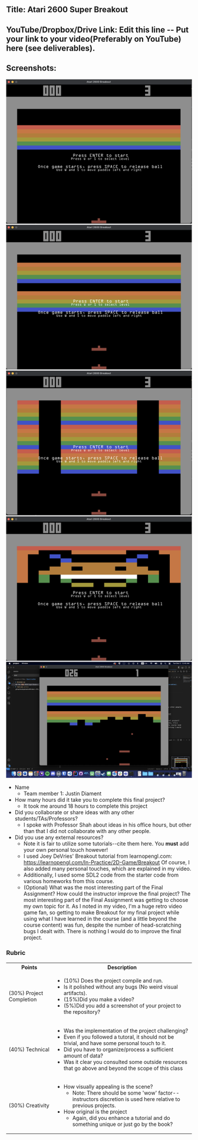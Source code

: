 ## Title: Atari 2600 Super Breakout

## YouTube/Dropbox/Drive Link: Edit this line -- Put your link to your video(Preferably on YouTube) here (see deliverables).

## Screenshots:
![Level1](screenshots/level1.png)
![Level2](screenshots/level2.png)
![Level3](screenshots/level3.png)
![Level4](screenshots/level4.png)
![In Action](screenshots/inaction.png)


* Name
  * Team member 1: Justin Diament
* How many hours did it take you to complete this final project? 
  * It took me around 18 hours to complete this project
* Did you collaborate or share ideas with any other students/TAs/Professors?
  * I spoke with Professor Shah about ideas in his office hours, but other than that I did not collaborate with any other people.
* Did you use any external resources? 
  * Note it is fair to utilize some tutorials--cite them here. You **must** add your own personal touch however!
  * I used Joey DeVries' Breakout tutorial from learnopengl.com: https://learnopengl.com/In-Practice/2D-Game/Breakout 
  Of course, I also added many personal touches, which are explained in my video. 
  * Additionally, I used some SDL2 code from the starter code from various homeworks from this course.
  * (Optional) What was the most interesting part of the Final Assignment? How could the instructor improve the final project?
  The most interesting part of the Final Assignment was getting to choose my own topic for it. As I noted in my video, I'm a huge retro video game fan, so getting to make Breakout for my final project while using what I have learned in the course (and a little beyond the course content) was fun, despite the number of head-scratching bugs I dealt with. There is nothing I would do to improve the final project.

### Rubric

<table>
  <tbody>
    <tr>
      <th>Points</th>
      <th align="center">Description</th>
    </tr>
    <tr>
      <td>(30%) Project Completion</td>
     <td align="left"><ul><li>(10%) Does the project compile and run.</li><li>Is it polished without any bugs (No weird visual artifacts).</li><li>(15%)Did you make a video?</li><li>(5%)Did you add a screenshot of your project to the repository?</li></ul></td>
    </tr>
    <tr>
      <td>(40%) Technical</td>
      <td align="left"><ul><li>Was the implementation of the project challenging?</li><li>Even if you followed a tutoral, it should not be trivial, and have some personal touch to it.</li><li>Did you have to organize/process a sufficient amount of data?</li><li>Was it clear you consulted some outside resources that go above and beyond the scope of this class</li></ul></td>
    </tr>
    <tr>
      <td>(30%) Creativity</td>
      <td align="left"><ul><li>How visually appealing is the scene?<ul><li>Note: There should be some 'wow' factor--instructors discretion is used here relative to previous projects.</li></ul></li><li>How original is the project<ul><li>Again, did you enhance a tutorial and do something unique or just go by the book?</li></ul></li></ul></td>
    </tr>
  </tbody>
</table>
